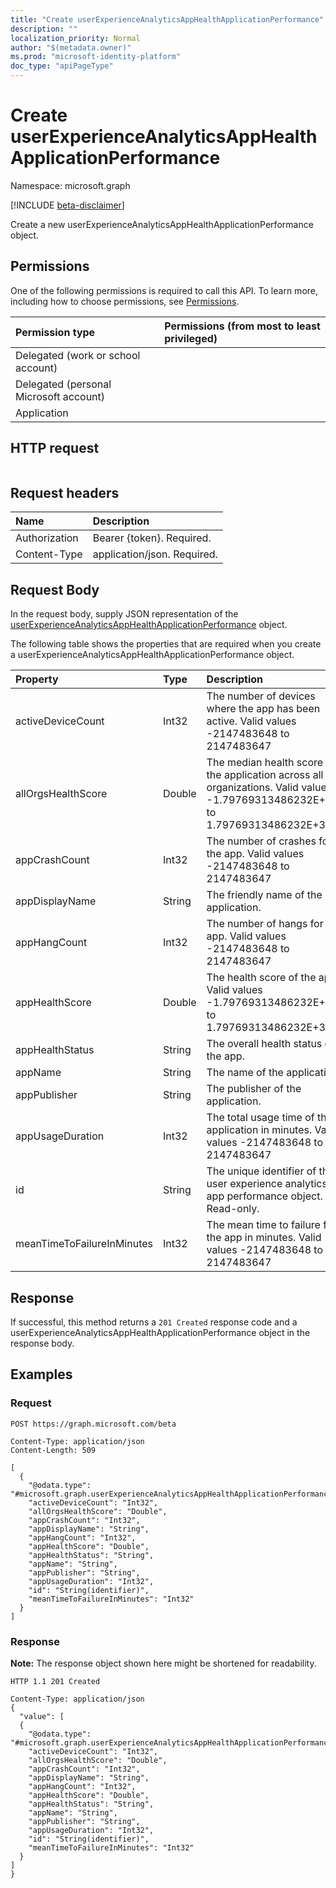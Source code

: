 ```yaml
---
title: "Create userExperienceAnalyticsAppHealthApplicationPerformance"
description: ""
localization_priority: Normal
author: "$(metadata.owner)"
ms.prod: "microsoft-identity-platform"
doc_type: "apiPageType"
---
```


# Create userExperienceAnalyticsAppHealthApplicationPerformance

Namespace: microsoft.graph

[!INCLUDE [beta-disclaimer](../../includes/beta-disclaimer.md)]

Create a new userExperienceAnalyticsAppHealthApplicationPerformance object.

## Permissions

One of the following permissions is required to call this API. To learn more, including how to choose permissions, see [Permissions](/graph/permissions-reference).

| Permission type                        | Permissions (from most to least privileged) |
| :------------------------------------- | :------------------------------------------ |
| Delegated (work or school account)     |                                             |
| Delegated (personal Microsoft account) |                                             |
| Application                            |                                             |

## HTTP request

<!-- {
  "blockType": "ignored"
}
-->

```http

```

## Request headers

| Name          | Description                 |
| :------------ | :-------------------------- |
| Authorization | Bearer {token}. Required.   |
| Content-Type  | application/json. Required. |

## Request Body

In the request body, supply JSON representation of the [userExperienceAnalyticsAppHealthApplicationPerformance](../resources/intune-userexperienceanalyticsapphealthapplicationperformance.md) object.

<!-- Actions and Functions -->

<!-- CRUD Methods -->

The following table shows the properties that are required when you create a userExperienceAnalyticsAppHealthApplicationPerformance object.

| Property                   | Type   | Description                                                                                                                       |
| :------------------------- | :----- | :-------------------------------------------------------------------------------------------------------------------------------- |
| activeDeviceCount          | Int32  | The number of devices where the app has been active. Valid values -2147483648 to 2147483647                                       |
| allOrgsHealthScore         | Double | The median health score of the application across all organizations. Valid values -1.79769313486232E+308 to 1.79769313486232E+308 |
| appCrashCount              | Int32  | The number of crashes for the app. Valid values -2147483648 to 2147483647                                                         |
| appDisplayName             | String | The friendly name of the application.                                                                                             |
| appHangCount               | Int32  | The number of hangs for the app. Valid values -2147483648 to 2147483647                                                           |
| appHealthScore             | Double | The health score of the app. Valid values -1.79769313486232E+308 to 1.79769313486232E+308                                         |
| appHealthStatus            | String | The overall health status of the app.                                                                                             |
| appName                    | String | The name of the application.                                                                                                      |
| appPublisher               | String | The publisher of the application.                                                                                                 |
| appUsageDuration           | Int32  | The total usage time of the application in minutes. Valid values -2147483648 to 2147483647                                        |
| id                         | String | The unique identifier of the user experience analytics app performance object. Read-only.                                         |
| meanTimeToFailureInMinutes | Int32  | The mean time to failure for the app in minutes. Valid values -2147483648 to 2147483647                                           |

## Response

If successful, this method returns a `201 Created` response code and a userExperienceAnalyticsAppHealthApplicationPerformance object in the response body.

## Examples

### Request

<!-- {
  "blockType": "request",
  "name": "create_userexperienceanalyticsapphealthapplicationperformance"
}
-->

```http
POST https://graph.microsoft.com/beta

Content-Type: application/json
Content-Length: 509

[
  {
    "@odata.type": "#microsoft.graph.userExperienceAnalyticsAppHealthApplicationPerformance",
    "activeDeviceCount": "Int32",
    "allOrgsHealthScore": "Double",
    "appCrashCount": "Int32",
    "appDisplayName": "String",
    "appHangCount": "Int32",
    "appHealthScore": "Double",
    "appHealthStatus": "String",
    "appName": "String",
    "appPublisher": "String",
    "appUsageDuration": "Int32",
    "id": "String(identifier)",
    "meanTimeToFailureInMinutes": "Int32"
  }
]

```

### Response

**Note:** The response object shown here might be shortened for readability.

<!-- {
  "blockType": "response",
  "truncated": true,
  "@odata.type": "$(this.ReturnTypeFullName)"
}
-->

```http
HTTP 1.1 201 Created

Content-Type: application/json
{
  "value": [
  {
    "@odata.type": "#microsoft.graph.userExperienceAnalyticsAppHealthApplicationPerformance",
    "activeDeviceCount": "Int32",
    "allOrgsHealthScore": "Double",
    "appCrashCount": "Int32",
    "appDisplayName": "String",
    "appHangCount": "Int32",
    "appHealthScore": "Double",
    "appHealthStatus": "String",
    "appName": "String",
    "appPublisher": "String",
    "appUsageDuration": "Int32",
    "id": "String(identifier)",
    "meanTimeToFailureInMinutes": "Int32"
  }
]
}

```
